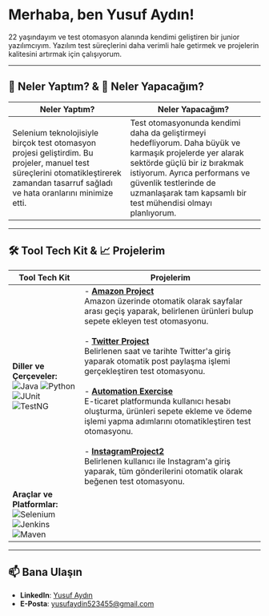 # Merhaba, ben Yusuf Aydın!  

22 yaşındayım ve test otomasyon alanında kendimi geliştiren bir junior yazılımcıyım. Yazılım test süreçlerini daha verimli hale getirmek ve projelerin kalitesini artırmak için çalışıyorum.  

---

## 🚀 Neler Yaptım? & 🌱 Neler Yapacağım?

| **Neler Yaptım?** | **Neler Yapacağım?** |
|-------------------|----------------------|
| Selenium teknolojisiyle birçok test otomasyon projesi geliştirdim. Bu projeler, manuel test süreçlerini otomatikleştirerek zamandan tasarruf sağladı ve hata oranlarını minimize etti. | Test otomasyonunda kendimi daha da geliştirmeyi hedefliyorum. Daha büyük ve karmaşık projelerde yer alarak sektörde güçlü bir iz bırakmak istiyorum. Ayrıca performans ve güvenlik testlerinde de uzmanlaşarak tam kapsamlı bir test mühendisi olmayı planlıyorum. |

---

## 🛠️ Tool Tech Kit & 📈 Projelerim

| **Tool Tech Kit** | **Projelerim** |
|-------------------|----------------|
| **Diller ve Çerçeveler:** <br> ![Java](https://img.shields.io/badge/Java-ED8B00?style=for-the-badge&logo=java&logoColor=white) ![Python](https://img.shields.io/badge/Python-3776AB?style=for-the-badge&logo=python&logoColor=white) ![JUnit](https://img.shields.io/badge/JUnit-25A162?style=for-the-badge&logo=junit5&logoColor=white) ![TestNG](https://img.shields.io/badge/TestNG-E34F26?style=for-the-badge&logo=apache&logoColor=white) | - **[Amazon Project](https://github.com/Yusufaydinnn/AmazonProject)** <br> Amazon üzerinde otomatik olarak sayfalar arası geçiş yaparak, belirlenen ürünleri bulup sepete ekleyen test otomasyonu. <br><br> - **[Twitter Project](https://github.com/Yusufaydinnn/twitterproject)** <br> Belirlenen saat ve tarihte Twitter'a giriş yaparak otomatik post paylaşma işlemi gerçekleştiren test otomasyonu. <br><br> - **[Automation Exercise](https://github.com/Yusufaydinnn/AutomationExercise)** <br> E-ticaret platformunda kullanıcı hesabı oluşturma, ürünleri sepete ekleme ve ödeme işlemi yapma adımlarını otomatikleştiren test otomasyonu. <br><br> - **[InstagramProject2](https://github.com/Yusufaydinnn/instagramproject2)** <br> Belirlenen kullanıcı ile Instagram'a giriş yaparak, tüm gönderilerini otomatik olarak beğenen test otomasyonu. |
| **Araçlar ve Platformlar:** <br> ![Selenium](https://img.shields.io/badge/Selenium-43B02A?style=for-the-badge&logo=selenium&logoColor=white) ![Jenkins](https://img.shields.io/badge/Jenkins-D24939?style=for-the-badge&logo=jenkins&logoColor=white) ![Maven](https://img.shields.io/badge/Maven-C71A36?style=for-the-badge&logo=apache-maven&logoColor=white) |  |

---
## 📫 Bana Ulaşın  

- **LinkedIn**: [Yusuf Aydın](https://www.linkedin.com/in/yusuf-ayd%C4%B1n-a61541218/)  
- **E-Posta**: yusufaydin523455@gmail.com
